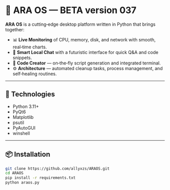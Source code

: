 # 🧠 ARA OS — BETA version 037

**ARA OS** is a cutting‑edge desktop platform written in Python that brings together:

- 📊 **Live Monitoring** of CPU, memory, disk, and network with smooth, real‑time charts.  
- 💬 **Smart Local Chat** with a futuristic interface for quick Q&A and code snippets.  
- 🧰 **Code Creator** — on‑the‑fly script generation and integrated terminal.  
- ⚙️ **Architecture** — automated cleanup tasks, process management, and self‑healing routines.

---

## 🚀 Technologies

- Python 3.11+  
- PyQt6  
- Matplotlib  
- psutil  
- PyAutoGUI  
- winshell  

---

## 📦 Installation

```bash
git clone https://github.com/allyxzs/ARAOS.git
cd ARAOS
pip install -r requirements.txt
python araos.py
